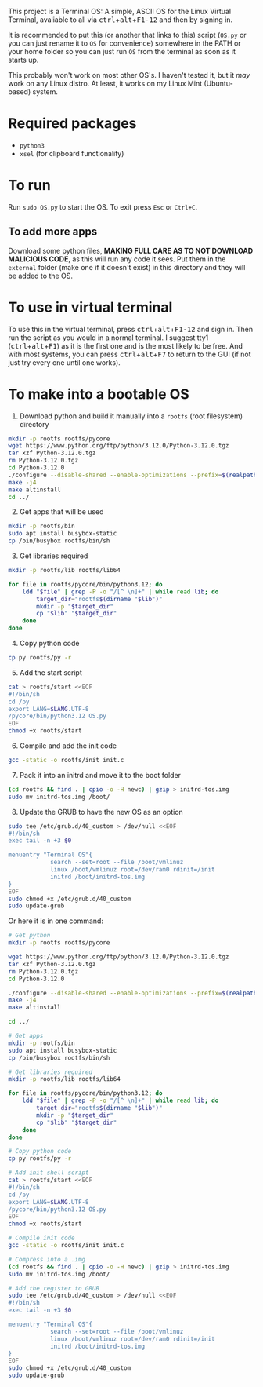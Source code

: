 This project is a Terminal OS: A simple, ASCII OS for the Linux Virtual Terminal, avaliable to all via <kbd>ctrl</kbd>+<kbd>alt</kbd>+<kbd>F1-12</kbd> and then by signing in.

It is recommended to put this (or another that links to this) script (`OS.py` or you can just rename it to `OS` for convenience) somewhere in the PATH or your home folder so you can just run `OS` from the terminal as soon as it starts up.

This probably won't work on most other OS's. I haven't tested it, but it *may* work on any Linux distro. At least, it works on my Linux Mint (Ubuntu-based) system.

# Required packages
- `python3`
- `xsel` (for clipboard functionality)

# To run
Run `sudo OS.py` to start the OS. To exit press `Esc` or `Ctrl+C`.

## To add more apps
Download some python files, **MAKING FULL CARE AS TO NOT DOWNLOAD MALICIOUS CODE**, as this will run any code it sees. Put them in the `external` folder (make one if it doesn't exist) in this directory and they will be added to the OS.

# To use in virtual terminal
To use this in the virtual terminal, press <kbd>ctrl</kbd>+<kbd>alt</kbd>+<kbd>F1-12</kbd> and sign in. Then run the script as you would in a normal terminal.
I suggest tty1 (<kbd>ctrl</kbd>+<kbd>alt</kbd>+<kbd>F1</kbd>) as it is the first one and is the most likely to be free. And with most systems, you can press <kbd>ctrl</kbd>+<kbd>alt</kbd>+<kbd>F7</kbd> to return to the GUI (if not just try every one until one works).

# To make into a bootable OS
1. Download python and build it manually into a `rootfs` (root filesystem) directory
```bash
mkdir -p rootfs rootfs/pycore
wget https://www.python.org/ftp/python/3.12.0/Python-3.12.0.tgz
tar xzf Python-3.12.0.tgz
rm Python-3.12.0.tgz
cd Python-3.12.0
./configure --disable-shared --enable-optimizations --prefix=$(realpath ../rootfs/pycore)
make -j4
make altinstall
cd ../
```
2. Get apps that will be used
```bash
mkdir -p rootfs/bin
sudo apt install busybox-static
cp /bin/busybox rootfs/bin/sh
```
3. Get libraries required
```bash
mkdir -p rootfs/lib rootfs/lib64

for file in rootfs/pycore/bin/python3.12; do
    ldd "$file" | grep -P -o "/[^ \n]+" | while read lib; do
        target_dir="rootfs$(dirname "$lib")"
        mkdir -p "$target_dir"
        cp "$lib" "$target_dir"
    done
done
```
4. Copy python code
```bash
cp py rootfs/py -r
```
5. Add the start script
```bash
cat > rootfs/start <<EOF
#!/bin/sh
cd /py
export LANG=$LANG.UTF-8
/pycore/bin/python3.12 OS.py
EOF
chmod +x rootfs/start
```
6. Compile and add the init code
```bash
gcc -static -o rootfs/init init.c
```
7. Pack it into an initrd and move it to the boot folder
```bash
(cd rootfs && find . | cpio -o -H newc) | gzip > initrd-tos.img
sudo mv initrd-tos.img /boot/
```
8. Update the GRUB to have the new OS as an option
```bash
sudo tee /etc/grub.d/40_custom > /dev/null <<EOF
#!/bin/sh
exec tail -n +3 $0

menuentry "Terminal OS"{
            search --set=root --file /boot/vmlinuz
            linux /boot/vmlinuz root=/dev/ram0 rdinit=/init
            initrd /boot/initrd-tos.img
}
EOF
sudo chmod +x /etc/grub.d/40_custom
sudo update-grub
```

Or here it is in one command:
```bash
# Get python
mkdir -p rootfs rootfs/pycore

wget https://www.python.org/ftp/python/3.12.0/Python-3.12.0.tgz
tar xzf Python-3.12.0.tgz
rm Python-3.12.0.tgz
cd Python-3.12.0

./configure --disable-shared --enable-optimizations --prefix=$(realpath ../rootfs/pycore)
make -j4
make altinstall

cd ../

# Get apps
mkdir -p rootfs/bin
sudo apt install busybox-static
cp /bin/busybox rootfs/bin/sh

# Get libraries required
mkdir -p rootfs/lib rootfs/lib64

for file in rootfs/pycore/bin/python3.12; do
    ldd "$file" | grep -P -o "/[^ \n]+" | while read lib; do
        target_dir="rootfs$(dirname "$lib")"
        mkdir -p "$target_dir"
        cp "$lib" "$target_dir"
    done
done

# Copy python code
cp py rootfs/py -r

# Add init shell script
cat > rootfs/start <<EOF
#!/bin/sh
cd /py
export LANG=$LANG.UTF-8
/pycore/bin/python3.12 OS.py
EOF
chmod +x rootfs/start

# Compile init code
gcc -static -o rootfs/init init.c

# Compress into a .img
(cd rootfs && find . | cpio -o -H newc) | gzip > initrd-tos.img
sudo mv initrd-tos.img /boot/

# Add the register to GRUB
sudo tee /etc/grub.d/40_custom > /dev/null <<EOF
#!/bin/sh
exec tail -n +3 $0

menuentry "Terminal OS"{
            search --set=root --file /boot/vmlinuz
            linux /boot/vmlinuz root=/dev/ram0 rdinit=/init
            initrd /boot/initrd-tos.img
}
EOF
sudo chmod +x /etc/grub.d/40_custom
sudo update-grub
```
